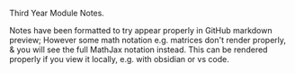 Third Year Module Notes.

Notes have been formatted to try appear properly in GitHub markdown preview; However some math notation e.g. matrices don't render properly, & you will see the full MathJax notation instead.
This can be rendered properly if you view it locally, e.g. with obsidian or vs code.